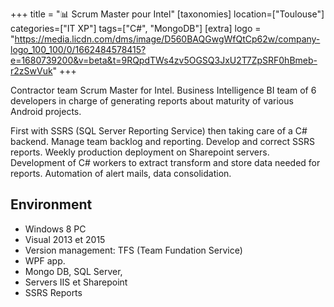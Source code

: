 +++
title = "📊 Scrum Master pour Intel"
[taxonomies]
location=["Toulouse"]
categories=["IT XP"]
tags=["C#", "MongoDB"]
[extra]
logo = "https://media.licdn.com/dms/image/D560BAQGwgWfQtCp62w/company-logo_100_100/0/1662484578415?e=1680739200&v=beta&t=9RQpdTWs4zv5OGSQ3JxU2T7ZpSRF0hBmeb-r2zSwVuk"
+++

Contractor team Scrum Master for Intel. Business Intelligence BI team of 6 developers in charge of generating reports about maturity of various Android projects.

First with SSRS (SQL Server Reporting Service) then taking care of a C# backend.
Manage team backlog and reporting.
Develop and correct SSRS reports.
Weekly production deployment on Sharepoint servers.
Development of C# workers to extract transform and store data needed for reports. Automation of alert mails, data consolidation.

## Environment

- Windows 8 PC
- Visual 2013 et 2015
- Version management: TFS (Team Fundation Service)
- WPF app.
- Mongo DB, SQL Server,
- Servers IIS et Sharepoint
- SSRS Reports
